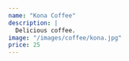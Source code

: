 ```yaml
---
name: "Kona Coffee"
description: |
  Delicious coffee.
image: "/images/coffee/kona.jpg"
price: 25
---
```

